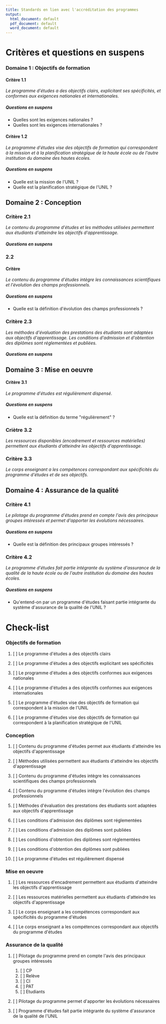```yaml
---
title: Standards en lien avec l'accréditation des programmes
output:
  html_document: default
  pdf_document: default
  word_document: default
---
```


# Critères et questions en suspens

### Domaine 1 : Objectifs de formation

#### Critère 1.1

_Le programme d'études a des objectifs clairs, explicitant ses spécificités, et conformes aux exigences nationales et internationales._

##### Questions en suspens

* Quelles sont les exigences nationales ?
* Quelles sont les exigences internationales ?

#### Critère 1.2

_Le programme d'études vise des objectifs de formation qui correspondent à la mission et à la planification stratégique de la haute école ou de l'autre institution du domaine des hautes écoles._

##### Questions en suspens

* Quelle est la mission de l'UNIL ?
* Quelle est la planification stratégique de l'UNIL ?

## Domaine 2 : Conception

### Critère 2.1

_Le contenu du programme d'études et les méthodes utilisées permettent aux étudiants d'atteindre les objectifs d'apprentissage._

##### Questions en suspens

### 2.2

#### Critère

_Le contenu du programme d'études intègre les connaissances scientifiques et l'évolution des champs professionnels._

##### Questions en suspens

* Quelle est la définition d'évolution des champs professionnels ?

### Critère 2.3

_Les méthodes d'évaluation des prestations des étudiants sont adaptées aux objectifs d'apprentissage. Les conditions d'admission et d'obtention des diplômes sont réglementées et publiées._

##### Questions en suspens

## Domaine 3 : Mise en oeuvre

#### Critère 3.1

_Le programme d'études est régulièrement dispensé._

##### Questions en suspens

* Quelle est la définition du terme "régulièrement" ?

### Criètre 3.2

_Les ressources disponibles (encadrement et ressources matérielles) permettent aux étudiants d'atteindre les objectifs d'apprentissage._

### Critère 3.3

_Le corps enseignant a les compétences correspondant aux spécificités du programme d'études et de ses objectifs._

## Domaine 4 : Assurance de la qualité

### Critère 4.1

_Le pilotage du programme d'études prend en compte l'avis des principaux groupes intéressés et permet d'apporter les évolutions nécessaires._

##### Questions en suspens

* Quelle est la définition des principaux groupes intéressés ?

### Critère 4.2

_Le programme d'études fait partie intégrante du système d'assurance de la qualité de la haute école ou de l'autre institution du domaine des hautes écoles._

##### Questions en suspens

* Qu'entend-on par un programme d'études faisant partie intégrante du système d'assurance de la qualité de l'UNIL ?

# Check-list

### Objectifs de formation

1. [ ] Le programme d'études a des objectifs clairs
1. [ ] Le programme d'études a des objectifs explicitant ses spécificités
1. [ ] Le programme d'études a des objectifs conformes aux exigences nationales
1. [ ] Le programme d'études a des objectifs conformes aux exigences internationales

1. [ ] Le programme d'études vise des objectifs de formation qui correspondent à la mission de l'UNIL
1. [ ] Le programme d'études vise des objectifs de formation qui correspondent à la planification stratégique de l'UNIL

### Conception

1. [ ] Contenu du programme d'études permet aux étudiants d'atteindre les objectifs d'apprentissage
1. [ ] Méthodes utilisées permettent aux étudiants d'atteindre les objectifs d'apprentissage

1. [ ] Contenu du programme d'études intègre les connaissances scientifiques des champs professionnels
1. [ ] Contenu du programme d'études intègre l'évolution des champs professionnels

1. [ ] Méthodes d'évaluation des prestations des étudiants sont adaptées aux objectifs d'apprentissage
1. [ ] Les conditions d'admission des diplômes sont réglementées
1. [ ] Les conditions d'admission des diplômes sont publiées
1. [ ] Les conditions d'obtention des diplômes sont réglementées
1. [ ] Les conditions d'obtention des diplômes sont publiées
1. [ ] Le programme d'études est régulièrement dispensé

### Mise en oeuvre

1. [ ] Les ressources d'encadrement permettent aux étudiants d'atteindre les objectifs d'apprentissage
1. [ ] Les ressources matérielles permettent aux étudiants d'atteindre les objectifs d'apprentissage

1. [ ] Le corps enseignant a les compétences correspondant aux spécificités du programme d'études
1. [ ] Le corps enseignant a les compétences correspondant aux objectifs du programme d'études

### Assurance de la qualité

1. [ ] Pilotage du programme prend en compte l'avis des principaux groupes intéressés
    1. [ ] CP
    1. [ ] Relève
    1. [ ] CI
    1. [ ] PAT
    1. [ ] Etudiants

1. [ ] Pilotage du programme permet d'apporter les évolutions nécessaires
1. [ ] Programme d'études fait partie intégrante du système d'assurance de la qualité de l'UNIL
